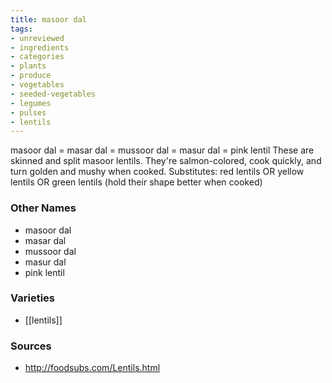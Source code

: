 ```yaml
---
title: masoor dal
tags:
- unreviewed
- ingredients
- categories
- plants
- produce
- vegetables
- seeded-vegetables
- legumes
- pulses
- lentils
---
```

masoor dal = masar dal = mussoor dal = masur dal = pink lentil These are skinned and split masoor lentils. They're salmon-colored, cook quickly, and turn golden and mushy when cooked. Substitutes: red lentils OR yellow lentils OR green lentils (hold their shape better when cooked)

### Other Names

* masoor dal
* masar dal
* mussoor dal
* masur dal
* pink lentil

### Varieties

* [[lentils]]

### Sources
* http://foodsubs.com/Lentils.html
